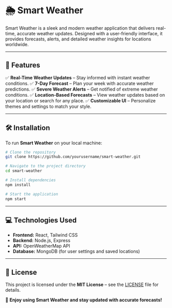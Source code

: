 # 🌦️ Smart Weather

Smart Weather is a sleek and modern weather application that delivers real-time, accurate weather updates. Designed with a user-friendly interface, it provides forecasts, alerts, and detailed weather insights for locations worldwide.

---

## 🚀 Features

✅ **Real-Time Weather Updates** – Stay informed with instant weather conditions.
✅ **7-Day Forecast** – Plan your week with accurate weather predictions.
✅ **Severe Weather Alerts** – Get notified of extreme weather conditions.
✅ **Location-Based Forecasts** – View weather updates based on your location or search for any place.
✅ **Customizable UI** – Personalize themes and settings to match your style.

---

## 🛠 Installation

To run **Smart Weather** on your local machine:

```bash
# Clone the repository
git clone https://github.com/yourusername/smart-weather.git

# Navigate to the project directory
cd smart-weather

# Install dependencies
npm install

# Start the application
npm start
```

---

## 💻 Technologies Used

- **Frontend:** React, Tailwind CSS
- **Backend:** Node.js, Express
- **API:** OpenWeatherMap API
- **Database:** MongoDB (for user settings and saved locations)

---



## 📜 License

This project is licensed under the **MIT License** – see the [LICENSE](LICENSE) file for details.

🌈 **Enjoy using Smart Weather and stay updated with accurate forecasts!**

